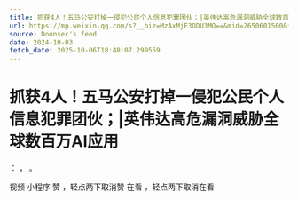```yaml
---
title: 抓获4人！五马公安打掉一侵犯公民个人信息犯罪团伙；|英伟达高危漏洞威胁全球数百万AI应用
url: https://mp.weixin.qq.com/s?__biz=MzAxMjE3ODU3MQ==&mid=2650601500&idx=1&sn=77c2a70c9eadad53c566d263822307de
source: Doonsec's feed
date: 2024-10-03
fetch_date: 2025-10-06T18:48:07.299559
---
```


# 抓获4人！五马公安打掉一侵犯公民个人信息犯罪团伙；|英伟达高危漏洞威胁全球数百万AI应用

：
，
。

视频
小程序
赞
，轻点两下取消赞
在看
，轻点两下取消在看